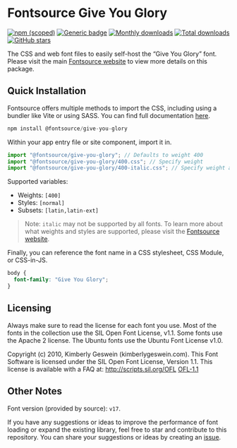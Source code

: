 # Fontsource Give You Glory

[![npm (scoped)](https://img.shields.io/npm/v/@fontsource/give-you-glory?color=brightgreen)](https://www.npmjs.com/package/@fontsource/give-you-glory) [![Generic badge](https://img.shields.io/badge/fontsource-passing-brightgreen)](https://github.com/fontsource/fontsource) [![Monthly downloads](https://badgen.net/npm/dm/@fontsource/give-you-glory)](https://github.com/fontsource/fontsource) [![Total downloads](https://badgen.net/npm/dt/@fontsource/give-you-glory)](https://github.com/fontsource/fontsource) [![GitHub stars](https://img.shields.io/github/stars/fontsource/fontsource.svg?style=social&label=Star)](https://github.com/fontsource/fontsource/stargazers)

The CSS and web font files to easily self-host the “Give You Glory” font. Please visit the main [Fontsource website](https://fontsource.org/fonts/give-you-glory) to view more details on this package.

## Quick Installation

Fontsource offers multiple methods to import the CSS, including using a bundler like Vite or using SASS. You can find full documentation [here](https://fontsource.org/docs/getting-started/introduction).

```javascript
npm install @fontsource/give-you-glory
```

Within your app entry file or site component, import it in.

```javascript
import "@fontsource/give-you-glory"; // Defaults to weight 400
import "@fontsource/give-you-glory/400.css"; // Specify weight
import "@fontsource/give-you-glory/400-italic.css"; // Specify weight and style
```

Supported variables:
- Weights: `[400]`
- Styles: `[normal]`
- Subsets: `[latin,latin-ext]`

> Note: `italic` may not be supported by all fonts. To learn more about what weights and styles are supported, please visit the [Fontsource website](https://fontsource.org/fonts/give-you-glory).

Finally, you can reference the font name in a CSS stylesheet, CSS Module, or CSS-in-JS.

```css
body {
  font-family: "Give You Glory";
}
```

## Licensing
Always make sure to read the license for each font you use. Most of the fonts in the collection use the SIL Open Font License, v1.1. Some fonts use the Apache 2 license. The Ubuntu fonts use the Ubuntu Font License v1.0.

Copyright (c) 2010, Kimberly Geswein (kimberlygeswein.com). This Font Software is licensed under the SIL Open Font License, Version 1.1. This license is available with a FAQ at: http://scripts.sil.org/OFL
[OFL-1.1](https://openfontlicense.org)

## Other Notes
Font version (provided by source): `v17`.

If you have any suggestions or ideas to improve the performance of font loading or expand the existing library, feel free to star and contribute to this repository. You can share your suggestions or ideas by creating an [issue](https://github.com/fontsource/fontsource/issues).